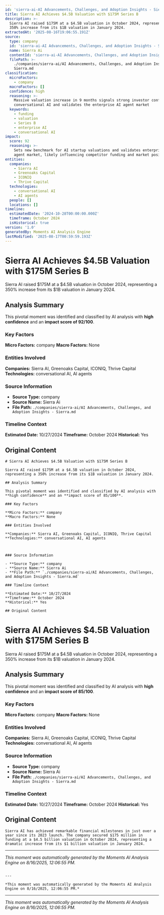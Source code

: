 ```yaml
---
id: 'sierra-ai-AI Advancements, Challenges, and Adoption Insights - Sierra-moment-1'
title: Sierra AI Achieves $4.5B Valuation with $175M Series B
description: >-
  Sierra AI raised $175M at a $4.5B valuation in October 2024, representing a
  350% increase from its $1B valuation in January 2024.
extractedAt: '2025-08-16T19:06:55.191Z'
source:
  type: company
  id: 'sierra-ai-AI Advancements, Challenges, and Adoption Insights - Sierra'
  name: Sierra Ai
  contentId: 'sierra-ai-AI Advancements, Challenges, and Adoption Insights - Sierra'
  filePath: >-
    ./companies/sierra-ai/AI Advancements, Challenges, and Adoption Insights -
    Sierra.md
classification:
  microFactors:
    - company
  macroFactors: []
  confidence: high
  reasoning: >-
    Massive valuation increase in 9 months signals strong investor confidence in
    conversational AI and validates the enterprise AI agent market
  keywords:
    - funding
    - valuation
    - Series B
    - enterprise AI
    - conversational AI
impact:
  score: 92
  reasoning: >-
    Sets new benchmark for AI startup valuations and validates enterprise AI
    agent market, likely influencing competitor funding and market positioning
entities:
  companies:
    - Sierra AI
    - Greenoaks Capital
    - ICONIQ
    - Thrive Capital
  technologies:
    - conversational AI
    - AI agents
  people: []
  locations: []
timeline:
  estimatedDate: '2024-10-28T00:00:00.000Z'
  timeframe: October 2024
  isHistorical: true
version: '1.0'
generatedBy: Moments AI Analysis Engine
lastModified: '2025-08-17T00:59:59.193Z'
---
```

# Sierra AI Achieves $4.5B Valuation with $175M Series B

Sierra AI raised $175M at a $4.5B valuation in October 2024, representing a 350% increase from its $1B valuation in January 2024.

## Analysis Summary

This pivotal moment was identified and classified by AI analysis with **high confidence** and an **impact score of 92/100**.

### Key Factors

**Micro Factors:** company
**Macro Factors:** None

### Entities Involved

**Companies:** Sierra AI, Greenoaks Capital, ICONIQ, Thrive Capital
**Technologies:** conversational AI, AI agents



### Source Information

- **Source Type:** company
- **Source Name:** Sierra Ai
- **File Path:** `./companies/sierra-ai/AI Advancements, Challenges, and Adoption Insights - Sierra.md`

### Timeline Context

**Estimated Date:** 10/27/2024
**Timeframe:** October 2024
**Historical:** Yes

## Original Content

```
# Sierra AI Achieves $4.5B Valuation with $175M Series B

Sierra AI raised $175M at a $4.5B valuation in October 2024, representing a 350% increase from its $1B valuation in January 2024.

## Analysis Summary

This pivotal moment was identified and classified by AI analysis with **high confidence** and an **impact score of 85/100**.

### Key Factors

**Micro Factors:** company
**Macro Factors:** None

### Entities Involved

**Companies:** Sierra AI, Greenoaks Capital, ICONIQ, Thrive Capital
**Technologies:** conversational AI, AI agents



### Source Information

- **Source Type:** company
- **Source Name:** Sierra Ai
- **File Path:** `./companies/sierra-ai/AI Advancements, Challenges, and Adoption Insights - Sierra.md`

### Timeline Context

**Estimated Date:** 10/27/2024
**Timeframe:** October 2024
**Historical:** Yes

## Original Content

```
# Sierra AI Achieves $4.5B Valuation with $175M Series B

Sierra AI raised $175M at a $4.5B valuation in October 2024, representing a 350% increase from its $1B valuation in January 2024.

## Analysis Summary

This pivotal moment was identified and classified by AI analysis with **high confidence** and an **impact score of 85/100**.

### Key Factors

**Micro Factors:** company
**Macro Factors:** None

### Entities Involved

**Companies:** Sierra AI, Greenoaks Capital, ICONIQ, Thrive Capital
**Technologies:** conversational AI, AI agents



### Source Information

- **Source Type:** company
- **Source Name:** Sierra Ai
- **File Path:** `./companies/sierra-ai/AI Advancements, Challenges, and Adoption Insights - Sierra.md`

### Timeline Context

**Estimated Date:** 10/27/2024
**Timeframe:** October 2024
**Historical:** Yes

## Original Content

```
Sierra AI has achieved remarkable financial milestones in just over a year since its 2023 launch. The company secured $175 million in funding at a $4.5 billion valuation in October 2024, representing a dramatic increase from its $1 billion valuation in January 2024.
```

---

*This moment was automatically generated by the Moments AI Analysis Engine on 8/16/2025, 12:06:55 PM.*

```

---

*This moment was automatically generated by the Moments AI Analysis Engine on 8/16/2025, 12:06:55 PM.*

```

---

*This moment was automatically generated by the Moments AI Analysis Engine on 8/16/2025, 12:06:55 PM.*

